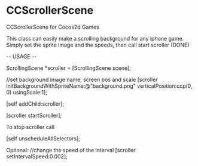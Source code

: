 CCScrollerScene
===============

CCScrollerScene for Cocos2d Games

This class can easily make a scrolling background for any iphone game.
Simply set the sprite image and the speeds, then call start scroller (DONE)

-- USAGE --

ScrollingScene *scroller = [ScrollingScene scene];

//set background image name, screen pos and scale 
[scroller initBackgroundWithSpriteName:@"background.png" verticalPosition:ccp(0, 0) usingScale:1];

[self addChild:scroller];

[scroller startScroller];


To stop scroller call

[self unscheduleAllSelectors];


Optional:
//change the speed of the interval
[scroller setIntervalSpeed:0.002];


